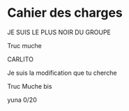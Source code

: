 # Cahier des charges

JE SUIS LE PLUS NOIR DU GROUPE

Truc muche

CARLITO

Je suis la modification que tu cherche

Truc Muche bis

yuna 0/20
